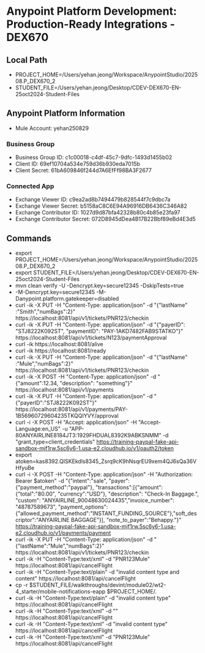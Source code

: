 # Anypoint Platform Development: Production-Ready Integrations - DEX670

## Local Path
- PROJECT_HOME=/Users/yehan.jeong/Workspace/AnypointStudio/202508.P_DEX670_2
- STUDENT_FILE=/Users/yehan.jeong/Desktop/CDEV-DEX670-EN-25oct2024-Student-Files

## Anypoint Platform Information
- Mule Account: yehan250829

### Business Group
- Business Group ID: c1c00018-c4df-45c7-9dfc-1493d1455b02
- Client ID: 69ef10704a534e759d36b930eda7015b
- Client Secret: 61bA609846f244d7A6EfFf98BA3F2677

### Connected App
- Exchange Viewer ID: c9ea2ad8b7494479b828544f7c9dbc7a
- Exchange Viewer Secret: b5158aC8C6E94A96916DB6436C346A82
- Exchange Contributor ID: 1027d9d87bfa42328b80c4b85e23fa97
- Exchange Contributor Secret: 072D8945dDea4B17B22Bbf89eBd4E3d5

## Commands
- export PROJECT_HOME=/Users/yehan.jeong/Workspace/AnypointStudio/202508.P_DEX670_2
- export STUDENT_FILE=/Users/yehan.jeong/Desktop/CDEV-DEX670-EN-25oct2024-Student-Files
- mvn clean verify -U -Dencrypt.key=secure12345 -DskipTests=true
- -M-Dencrypt.key=secure12345 -M-Danypoint.platform.gatekeeper=disabled
- curl -ik -X PUT -H "Content-Type: application/json" -d "{\"lastName\" :\"Smith\",\"numBags\":2}" https://localhost:8081/api/v1/tickets/PNR123/checkin
- curl -ik -X PUT -H "Content-Type: application/json" -d "{\"payerID\": \"STJ8222K092ST\", \"paymentID\": \"PAY-1AKD7482FAB9STATKO\"}" https://localhost:8081/api/v1/tickets/N123/paymentApproval
- curl -ik https://localhost:8081/alive
- curl -ik https://localhost:8081/ready
- curl -ik -X PUT -H "Content-Type: application/json" -d "{\"lastName\" :\"Mule\",\"numBags\":2}" https://localhost:8081/api/v1/tickets/PNR123/checkin
- curl -ik -X POST -H "Content-Type: application/json" -d "{\"amount\":12.34, \"description\": \"something\"}" https://localhost:8081/api/v1/payments
- curl -ik -X PUT -H "Content-Type: application/json" -d "{\"payerID\":\"STJ8222K092ST\"}" https://localhost:8081/api/v1/payments/PAY-1B56960729604235TKQQIYVY/approval
- curl -i -X POST -H "Accept: application/json" -H "Accept-Language:en_US" -u "APP-80ANYAIRLINE8184JT3:1929FHDUAL8392K9ABKSNMM" -d "grant_type=client_credentials" https://training-paypal-fake-api-sandbox-mjf1rw.5sc6y6-1.usa-e2.cloudhub.io/v1/oauth2/token
- export atoken=kas8392.QISKEkdls8345_Zsrq9cK9hNsqrEU9xem4QJ6sQa36VHfyuBe
- curl -i -X POST -H "Content-Type: application/json" -H "Authorization: Bearer $atoken" -d "{\"intent\":\"sale\", \"payer\": {\"payment_method\":\"paypal\"}, \"transactions\":[{\"amount\":{\"total\":\"80.00\", \"currency\":\"USD\"}, \"description\": \"Check-In Baggage.\", \"custom\": \"ANYAIRLINE_90048630024435\",\"invoice_number\": \"48787589673\", \"payment_options\":{\"allowed_payment_method\":\"INSTANT_FUNDING_SOURCE\"},\"soft_descriptor\":\"ANYAIRLINE BAGGAGE\"}], \"note_to_payer\":\"Behappy.\"}" https://training-paypal-fake-api-sandbox-mjf1rw.5sc6y6-1.usa-e2.cloudhub.io/v1/payments/payment
- curl -ik -X PUT -H "Content-Type: application/json" -d "{\"lastName\":\"Mule\",\"numBags\":2}" https://localhost:8081/api/v1/tickets/PNR123/checkin
- curl -ik -H "Content-Type:text/xml" -d "<CancellationNotification><PNR>PNR123</PNR><PassengerLastName>Mule</PassengerLastName></CancellationNotification>" https://localhost:8081/api/cancelFlight
- curl -ik -H "Content-Type:text/plain" -d "invalid content type and content" https://localhost:8081/api/cancelFlight
- cp -r $STUDENT_FILE/walkthroughs/devint/module02/wt2-4_starter/mobile-notifications-eapp $PROJECT_HOME/.
- curl -ik -H "Content-Type:text/plain" -d "invalid content type" https://localhost:8081/api/cancelFlight
- curl -ik -H "Content-Type:text/xml" -d "" https://localhost:8081/api/cancelFlight
- curl -ik -H "Content-Type:text/xml" -d "invalid content type" https://localhost:8081/api/cancelFlight
- curl -ik -H "Content-Type:text/xml" -d "<CancellationNotification><PNR>PNR123</PNR><PassengerLastName>Mule</PassengerLastName></CancellationNotification>" https://localhost:8081/api/cancelFlight
